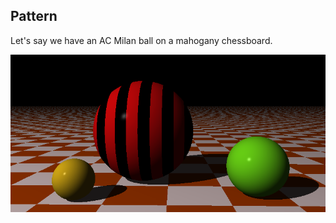 ## Pattern

Let's say we have an AC Milan ball on a mahogany chessboard.

![alt text](output.png "Pattern example")
